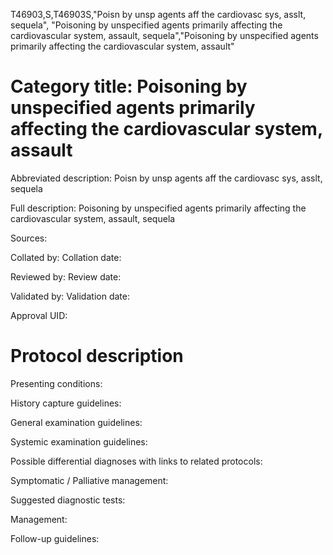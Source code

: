 T46903,S,T46903S,"Poisn by unsp agents aff the cardiovasc sys, asslt, sequela", "Poisoning by unspecified agents primarily affecting the cardiovascular system, assault, sequela","Poisoning by unspecified agents primarily affecting the cardiovascular system, assault"
# Category title: Poisoning by unspecified agents primarily affecting the cardiovascular system, assault

Abbreviated description: Poisn by unsp agents aff the cardiovasc sys, asslt, sequela

Full description: Poisoning by unspecified agents primarily affecting the cardiovascular system, assault, sequela

Sources:

Collated by:
Collation date:

Reviewed by:
Review date:

Validated by:
Validation date:

Approval UID:

# Protocol description

Presenting conditions:

History capture guidelines:

General examination guidelines:

Systemic examination guidelines:

Possible differential diagnoses with links to related protocols:

Symptomatic / Palliative management:

Suggested diagnostic tests:

Management:

Follow-up guidelines:
